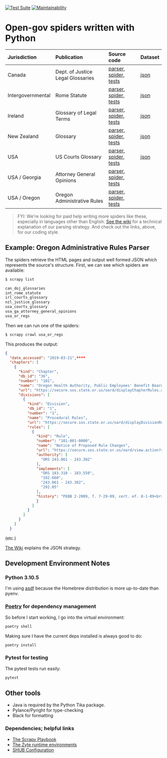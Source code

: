 [![Test Suite](https://github.com/public-law/open-gov-crawlers/actions/workflows/python-app.yml/badge.svg)](https://github.com/public-law/open-gov-crawlers/actions/workflows/python-app.yml)
[![Maintainability](https://api.codeclimate.com/v1/badges/3978810b3733b415a266/maintainability)](https://codeclimate.com/github/public-law/open-gov-crawlers/maintainability)


# Open-gov spiders written with Python

| Jurisdiction | Publication | Source code | Dataset |
| :----------- | :---------- | :---------- | :------ |
| Canada | Dept. of Justice Legal Glossaries | [parser](https://github.com/public-law/open-gov-crawlers/blob/master/public_law/parsers/usa/georgia_ag_opinions.py), [spider](https://github.com/public-law/open-gov-crawlers/blob/master/public_law/spiders/usa/georgia_ag_opinions.py), [tests](https://github.com/public-law/open-gov-crawlers/blob/master/tests/public_law/parsers/usa/georgia_ag_opinionstest.py) | [json](https://github.com/public-law/datasets/blob/master/Canada/doj-glossaries.json) |
| Intergovernmental | Rome Statute | [parser](https://github.com/public-law/open-gov-crawlers/blob/master/public_law/parsers/usa/georgia_ag_opinions.py), [spider](https://github.com/public-law/open-gov-crawlers/blob/master/public_law/spiders/usa/georgia_ag_opinions.py), [tests](https://github.com/public-law/open-gov-crawlers/blob/master/tests/public_law/parsers/usa/georgia_ag_opinionstest.py) | [json](https://github.com/public-law/datasets/blob/master/Intergovernmental/RomeStatute/RomeStatute.json) |
| Ireland | Glossary of Legal Terms | [parser](https://github.com/public-law/open-gov-crawlers/blob/master/public_law/parsers/usa/georgia_ag_opinions.py), [spider](https://github.com/public-law/open-gov-crawlers/blob/master/public_law/spiders/usa/georgia_ag_opinions.py), [tests](https://github.com/public-law/open-gov-crawlers/blob/master/tests/public_law/parsers/usa/georgia_ag_opinionstest.py) | [json](https://github.com/public-law/datasets/blob/master/Ireland/courts-glossary.json) |
| New Zealand | Glossary | [parser](https://github.com/public-law/open-gov-crawlers/blob/master/public_law/parsers/usa/georgia_ag_opinions.py), [spider](https://github.com/public-law/open-gov-crawlers/blob/master/public_law/spiders/usa/georgia_ag_opinions.py), [tests](https://github.com/public-law/open-gov-crawlers/blob/master/tests/public_law/parsers/usa/georgia_ag_opinionstest.py) | [json](https://github.com/public-law/datasets/blob/master/NewZealand/justice-glossary.json) |
| USA | US Courts Glossary | [parser](https://github.com/public-law/open-gov-crawlers/blob/master/public_law/parsers/usa/georgia_ag_opinions.py), [spider](https://github.com/public-law/open-gov-crawlers/blob/master/public_law/spiders/usa/georgia_ag_opinions.py), [tests](https://github.com/public-law/open-gov-crawlers/blob/master/tests/public_law/parsers/usa/georgia_ag_opinionstest.py) | [json](https://github.com/public-law/datasets/blob/master/UnitedStates/us-courts-glossary.json) |
| USA / Georgia | Attorney General Opinions | [parser](https://github.com/public-law/open-gov-crawlers/blob/master/public_law/parsers/usa/georgia_ag_opinions.py), [spider](https://github.com/public-law/open-gov-crawlers/blob/master/public_law/spiders/usa/georgia_ag_opinions.py), [tests](https://github.com/public-law/open-gov-crawlers/blob/master/tests/public_law/parsers/usa/georgia_ag_opinionstest.py) |  |
| USA / Oregon | Oregon Administrative Rules | [parser](https://github.com/public-law/open-gov-crawlers/blob/master/public_law/parsers/usa/georgia_ag_opinions.py), [spider](https://github.com/public-law/open-gov-crawlers/blob/master/public_law/spiders/usa/georgia_ag_opinions.py), [tests](https://github.com/public-law/open-gov-crawlers/blob/master/tests/public_law/parsers/usa/georgia_ag_opinionstest.py) |  |


> FYI: We're looking for paid help writing more spiders like these, especially in languages other than English. [See the wiki](https://github.com/public-law/open-gov-crawlers/wiki) for a technical explanation
> of our parsing strategy. And check out the links, above, for our coding style.


## Example: Oregon Administrative Rules Parser
The spiders retrieve the HTML pages and output well formed JSON which represents the source's structure.
First, we can see which spiders are available:

```bash
$ scrapy list

can_doj_glossaries
int_rome_statute
irl_courts_glossary
nzl_justice_glossary
usa_courts_glossary
usa_ga_attorney_general_opinions
usa_or_regs
```

Then we can run one of the spiders:

```bash
$ scrapy crawl usa_or_regs
```

This produces the output:

```json
{
  "date_accessed": "2019-03-21",****
  "chapters": [
    {
      "kind": "Chapter",
      "db_id": "36",
      "number": "101",
      "name": "Oregon Health Authority, Public Employees' Benefit Board",
      "url": "https://secure.sos.state.or.us/oard/displayChapterRules.action?selectedChapter=36",
      "divisions": [
        {
          "kind": "Division",
          "db_id": "1",
          "number": "1",
          "name": "Procedural Rules",
          "url": "https://secure.sos.state.or.us/oard/displayDivisionRules.action?selectedDivision=1",
          "rules": [
            {
              "kind": "Rule",
              "number": "101-001-0000",
              "name": "Notice of Proposed Rule Changes",
              "url": "https://secure.sos.state.or.us/oard/view.action?ruleNumber=101-001-0000",
              "authority": [
                "ORS 243.061 - 243.302"
              ],
              "implements": [
                "ORS 183.310 - 183.550",
                "192.660",
                "243.061 - 243.302",
                "292.05"
              ],
              "history": "PEBB 2-2009, f. 7-29-09, cert. ef. 8-1-09<br>PEBB 1-2009(Temp), f. &amp; cert. ef. 2-24-09 thru 8-22-09<br>PEBB 1-2004, f. &amp; cert. ef. 7-2-04<br>PEBB 1-1999, f. 12-8-99, cert. ef. 1-1-00",
              }
            ]
          }
        ]
      }
    ]
  }
```
(etc.)

[The Wiki](https://github.com/public-law/open-gov-crawlers/wiki) explains the JSON strategy.


Development Environment Notes
-----------------------------

### Python 3.10.5

I'm using [asdf](https://asdf-vm.com/#/) because the Homebrew distribution
is more up-to-date than pyenv.


### [Poetry](https://python-poetry.org/) for dependency management

So before I start working, I go into the virtual environment:

```bash
poetry shell
```

Making sure I have the current deps installed is always good to do:

```bash
poetry install
```

### Pytest for testing

The pytest tests run easily:

```bash
pytest
```

## Other tools

* Java is required by the Python Tika package.
* Pylance/Pyright for type-checking
* Black for formatting


### Dependencies; helpful links

* [The Scrapy Playbook](https://thepythonscrapyplaybook.com)
* [The Zyte runtime environments](https://github.com/scrapinghub/scrapinghub-stack-scrapy/tags)
* [SHUB Configuration](https://shub.readthedocs.io/en/stable/configuration.html)
